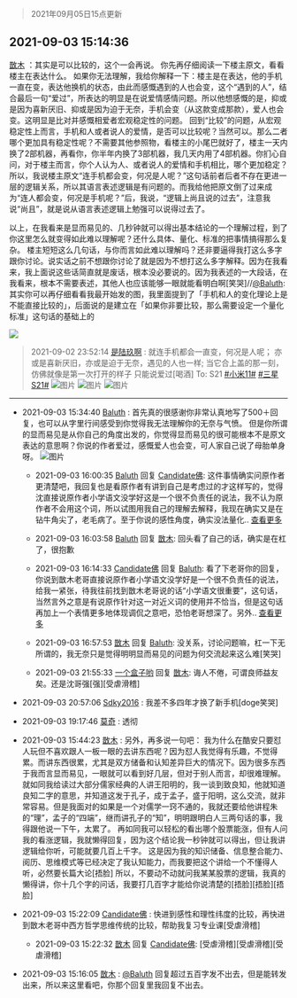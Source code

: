 > 2021年09月05日15点更新
<link rel="stylesheet" href="https://cdn.jsdelivr.net/gh/taotie6/sampleJSON@main/css/photo_show.css">


 ## 2021-09-03 15:14:36 

 [㪚木](https://www.coolapk.com/feed/29736254?shareKey=YjQwOGQ0N2ZiZGIyNjEzMmNjN2M~) ：其实是可以比较的，这个一会再说。
你先再仔细阅读一下楼主原文，看看楼主在表达什么。
如果你无法理解，我给你解释一下：楼主是在表达，他的手机一直在变，表达他换机的状态，由此而感慨遇到的人也会变，这个“遇到的人”，结合最后一句“爱过”，所表达的明显是在说爱情感情问题。所以他想感慨的是<!--break-->，抑或是因为喜新厌旧、抑或是因为迫于无奈，手机会变（从这款变成那款），爱人也会变。这明显是比对并感慨相爱者宏观稳定性的问题。
回到“比较”的问题，从宏观稳定性上而言，手机和人或者说人的爱情，是否可以比较呢？当然可以。那么二者哪个更加具有稳定性呢？不需要其他参照物，看楼主的小尾巴就好了，楼主一天内换了2部机器，再看你，你半年内换了3部机器，我几天内用了4部机器。你扪心自问，对于楼主而言，你个人认为人、或者说人的爱情和手机相比，哪个更加稳定？
所以，我说楼主原文“连手机都会变，何况是人呢？”这句话前者后者不存在更进一层的逻辑关系，所以其语言表述逻辑是有问题的。而我给他把原文倒了过来成为“连人都会变，何况是手机呢？”后，我说，“逻辑上尚且说的过去”，注意我说“尚且”，就是说从语言表述逻辑上勉强可以说得过去了。

以上，在我看来是显而易见的、几秒钟就可以得出基本结论的一个理解过程，到了你这里怎么就变得如此难以理解呢？还什么具体、量化、标准的把事情搞得那么复杂。
楼主短短这么几句话，与你而言如此难以理解吗？还非要逼得我打这么多字跟你讨论。说实话之前不想跟你讨论了就是因为不想打这么多字解释。因为在我看来，我上面说这些话简直就是废话，根本没必要说的。因为我表述的一大段话，在我看来，根本不需要表述，其他人也应该能够一眼就能看明白啊[笑哭]//<a class="feed-link-uname" href="/u/Baluth">@Baluth</a>:其实你可以再仔细看看我最开始发的图，我里面提到了「手机和人的变化理论上是不能直接比较的」，后面说的是建立在「如果你非要比较，那么需要设定一个量化标准」这句话的基础上的 

<div class="album">
<img class="img-item" src="https://image.coolapk.com/feed/2021/0903/15/1081091_da1c0fbc_3275_0383@1080x1076.jpeg" />
</div>

> 2021-09-02 23:52:14 
> [是陆玖啊](https://www.coolapk.com/feed/29724165?shareKey=MDZjMjkyMmU5MTk5NjEzMmNjN2M~) : 就连手机都会一直变，何况是人呢； 亦或是喜新厌旧，亦或是迫于无奈，遇见的人也一样; 当它合上盖的那一刻，仿佛就像是第一次打开的样子 只能说爱过[喝酒]  To: S21 <a class="feed-link-tag" href="/t/小米11?type=0">#小米11#</a> <a class="feed-link-tag" href="/t/三星S21?type=0">#三星S21#</a> 
![图片](https://image.coolapk.com/feed/2021/0902/23/3010885_7c3d017a_7930_6032@3101x2474.jpeg)
![图片](https://image.coolapk.com/feed/2021/0902/23/3010885_1f152dd4_7930_6034@2494x3325.jpeg)
![图片](https://image.coolapk.com/feed/2021/0902/23/3010885_48eb0bf3_7930_6035@3325x2494.jpeg)

 ------- 

- 2021-09-03 15:34:40 [Baluth](uid=1439678) : 首先真的很感谢你非常认真地写了500＋回复，也可以从字里行间感受到你觉得我无法理解你的无奈与气愤。
但是你所谓的显而易见是从你自己的角度出发的，你觉得显而易见的很可能根本不是原文表达的意思啊？你说的作者爱过，感慨爱人也会变，可人家自己说了母胎单身呀。 ![图片](https://image.coolapk.com/feed/2021/0903/15/1439678_4479_9222@750x410.jpg)

    - 2021-09-03 16:00:35 [Baluth](uid=1439678) 回复 [Candidate佛](uid=3984473): 这件事情确实问原作者更清楚吧，我回复也是看原作者有讲到自己是考虑过的才这样写的，觉得沈直接说原作者小学语文没学好这是一个很不负责任的说法，我不认为原作者不会用这个词，所以试图用我自己的理解去解释，我现在确实又是在钻牛角尖了，老毛病了。至于你说的感性角度，确实没法量化.. <a href="/feed/replyList?id=228870109">查看更多</a> 

    - 2021-09-03 16:03:58 [Baluth](uid=1439678) 回复 [㪚木](uid=1081091): 回头看了自己的话，确实是在杠了，很抱歉 

    - 2021-09-03 16:14:33 [Candidate佛](uid=3984473) 回复 [Baluth](uid=1439678): 看了下老哥你的回复，你说到㪚木老哥直接说原作者小学语文没学好是一个很不负责任的说法，给我一紧张，待我往前找到㪚木老哥说的话“小学语文很重要”，这句话，当然言外之意是有说原作针对这一对近义词的使用并不恰当，但是这句话再加上一个表情更多地体现调侃之意吧，恐怕老哥想深了。另外.. <a href="/feed/replyList?id=228870109">查看更多</a> 

    - 2021-09-03 16:57:53 [㪚木](uid=1081091) 回复 [Baluth](uid=1439678): 没关系，讨论问题嘛，杠一下无所谓的，我无奈只是觉得明明显而易见的问题为何交流起来这么难[笑哭] 

    - 2021-09-03 21:55:33 [一个盒子哟](uid=3600732) 回复 [㪚木](uid=1081091): 诲人不倦，可谓良师益友矣。还是沈哥强[强][受虐滑稽] 

- 2021-09-03 20:57:06 [Sdky2016](uid=741165) : 我差不多四年才换了新手机[doge笑哭] 

- 2021-09-03 19:17:46 [莫奇](uid=131936) : 透彻 

- 2021-09-03 15:44:23 [㪚木](uid=1081091) : 另外，再多说一句吧：
我为什么在酷安只要怼人玩但不喜欢跟人一板一眼的去讲东西呢？因为怼人我觉得有乐趣，不觉得累。而讲东西很累，尤其是双方储备和认知差异巨大的情况下。因为很多东西于我而言显而易见，一眼就可以看到好几层，但对于别人而言，却很难理解。<!--break-->
就如同我给读过大部分儒家经典的人讲王阳明的，我一谈到致良知，他就知道良知二字的意思，并知道这发于孔子，成于孟子，盛于阳明，这么交流，就非常容易。但是我面对的如果是一个对儒学一窍不通的，我就还要给他讲程朱的“理”，孟子的“四端”，继而讲孔子的“知”，明明跟明白人三两句话的事，我得跟他说一下午，太累了。
再如同我可以轻松的看出哪个股票能涨，但有人问我的看涨逻辑，我就懒得回复，因为这个结论我一秒钟就可以得出，但让我讲逻辑给你听，可能就要几百上千字。
这是因为我的知识储备、信息整合能力、阅历、思维模式等已经决定了我认知能力，而我要把这个讲给一个不懂得人听，必然要长篇大论[捂脸]
所以，不要动不动就问我某某股票的逻辑，我真的懒得讲，你十几个字的问话，我要打几百字才能给你说清楚的[捂脸][捂脸][捂脸] 

- 2021-09-03 15:22:09 [Candidate佛](uid=3984473) : 快进到感性和理性纬度的比较，再快进到㪚木老哥中西方哲学思维传统的比较，帮助我复习专业课[受虐滑稽] 

    - 2021-09-03 15:22:32 [㪚木](uid=1081091) 回复 [Candidate佛](uid=3984473): [受虐滑稽][受虐滑稽][受虐滑稽] 

- 2021-09-03 15:16:05 [㪚木](uid=1081091) : <a class="feed-link-uname" href="/u/Baluth">@Baluth</a> 回复超过五百字发不出去，但是能转发出来，所以来这里看吧，你那个回复里我回复不出去。 

